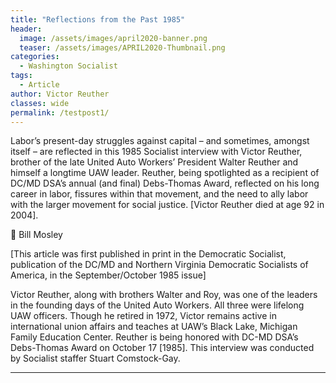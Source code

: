 ```yaml
---
title: "Reflections from the Past 1985"
header:
  image: /assets/images/april2020-banner.png
  teaser: /assets/images/APRIL2020-Thumbnail.png
categories:
  - Washington Socialist
tags:
  - Article
author: Victor Reuther
classes: wide
permalink: /testpost1/
---
```

Labor’s present-day struggles against capital – and sometimes, amongst itself – are reflected in this 1985 Socialist interview with Victor Reuther, brother of the late United Auto Workers’ President Walter Reuther and himself a longtime UAW leader.  Reuther, being spotlighted as a recipient of DC/MD DSA’s annual (and final) Debs-Thomas Award, reflected on his long career in labor, fissures within that movement, and the need to ally labor with the larger movement for social justice.  [Victor Reuther died at age 92 in 2004].

	Bill Mosley

[This article was first published in print in the Democratic Socialist, publication of the DC/MD and Northern Virginia Democratic Socialists of America, in the September/October 1985 issue]

Victor Reuther, along with brothers Walter and Roy, was one of the leaders in the founding days of the United Auto Workers.  All three were lifelong UAW officers. Though he retired in 1972, Victor remains active in international union affairs and teaches at UAW’s Black Lake, Michigan Family Education Center. Reuther is being honored with DC-MD DSA’s Debs-Thomas Award on October 17 [1985]. This interview was conducted by Socialist staffer Stuart Comstock-Gay.
________________________________________

